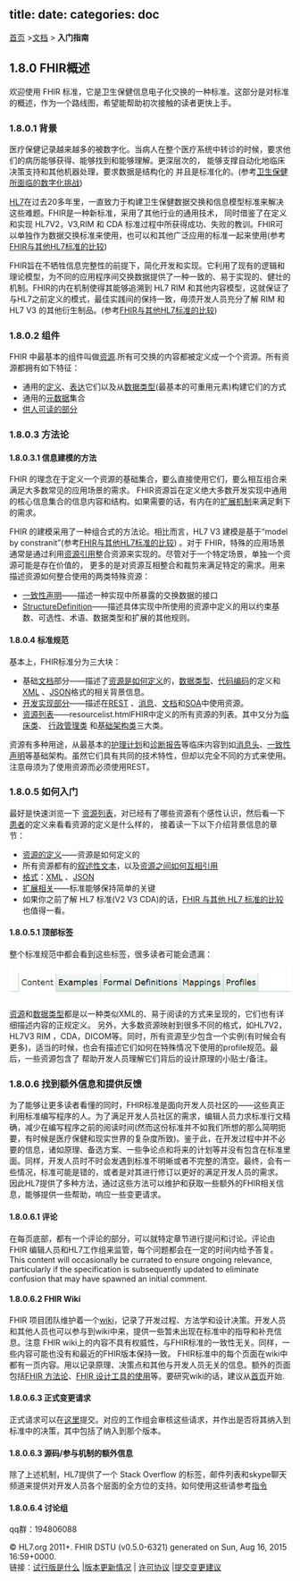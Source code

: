 title: 
date: 
categories: doc
---
  [首页](../home/index.html) >[文档](documentation.html) > **入门指南**	
  
## 1.8.0  FHIR概述

欢迎使用 FHIR 标准，它是卫生保健信息电子化交换的一种标准。这部分是对标准的概述，作为一个路线图，希望能帮助初次接触的读者更快上手。   

### 1.8.0.1  背景  

医疗保健记录越来越多的被数字化。当病人在整个医疗系统中转诊的时候，要求他们的病历能够获得、能够找到和能够理解。更深层次的，
能够支撑自动化地临床决策支持和其他机器处理，要求数据是结构化的 并且是标准化的。(参考[卫生保健所面临的数字化挑战](change.html))

[HL7](http://HL7.org/)在过去20多年里，一直致力于构建卫生保健数据交换和信息模型标准来解决这些难题。FHIR是一种新标准，采用了其他行业的通用技术，
同时借鉴了在定义和实现 HL7V2，V3,RIM 和 CDA 标准过程中所获得成功、失败的教训。FHIR可以单独作为数据交换标准来使用，也可以和其他广泛应用的标准一起来使用(参考[FHIR与其他HL7标准的比较](comparison.html))   

FHIR旨在不牺牲信息完整性的前提下，简化开发和实现。它利用了现有的逻辑和理论模型，为不同的应用程序间交换数据提供了一种一致的、易于实现的、健壮的机制。FHIR的内在机制使得其能够追溯到 HL7 RIM 和其他内容模型，这就保证了与HL7之前定义的模式，最佳实践间的保持一致，毋须开发人员充分了解 RIM 和 HL7 V3 的其他衍生制品。(参考[FHIR与其他HL7标准的比较](comparison.html))    

### 1.8.0.2  组件  

FHIR 中最基本的组件叫做[资源](resource.html).所有可交换的内容都被定义成一个个资源。所有资源都拥有如下特征：  

* 通用的[定义](resource.html)、[表达](formats.html)它们以及从[数据类型](datatypes.html)(最基本的可重用元素)构建它们的方式   
* 通用的[元数据](resource.html#metadata)集合   
* [供人可读的部分](narrative.html)   

### 1.8.0.3  方法论   

#### 1.8.0.3.1  信息建模的方法   

FHIR 的理念在于定义一个资源的基础集合，要么直接使用它们，要么相互组合来满足大多数常见的应用场景的需求。
FHIR资源旨在定义绝大多数开发实现中通用的核心信息集合的信息内容和结构。如果需要的话，有内在的[扩展机制](extensibility.html)来满足剩下的需求。  

FHIR 的建模采用了一种组合式的方法论。相比而言，HL7 V3 建模是基于“model by constranit”(参考[FHIR与其他HL7标准的比较](comparison.html)) 。对于 FHIR，特殊的应用场景通常是通过利用[资源引用](references.html)整合资源来实现的。尽管对于一个特定场景，单独一个资源可能是存在价值的，
更多的是对资源互相整合和裁剪来满足特定的需求。用来描述资源如何整合使用的两类特殊资源：  

* [一致性声明](../infra/conformance.html)——描述一种实现中所暴露的交换数据的接口
* [StructureDefinition](../infra/structuredefinition.html)——描述具体实现中所使用的资源中定义的用以约束基数、可选性、术语、数据类型和扩展的其他规则。

#### 1.8.0.4 标准规范

基本上，FHIR标准分为三大块：  

* 基础[文档](documentation.html)部分——描述了[资源是如何定义](resources.html)的，[数据类型](datatypes.html)、[代码编码](terminologies.html)的定义和[XML](xml.html) 、[JSON](json.html)格式的相关背景信息。  
* [开发实现部分](../impl/implementation)——描述在[REST](../impl/http.html) 、[消息](../impl/messaging.html)、[文档](../impl/documents.html)和[SOA](../impl/services.html)中使用资源。 
* [资源列表](resourcelist.html)——resourcelist.htmlFHIR中定义的所有资源的列表。其中又分为[临床类](../clin/clinical.html)、 [行政管理类](../admin/administration.html) 和[基础架构类](../infra/infrastructure.html)三大类。 

资源有多种用途，从最基本的[护理计划](../clin/careplan.html)和[诊断报告](../clin/diagnosticreport.html)等临床内容到如[消息头](../infra/messageheader.html)、[一致性声明](../infra/conformance.html)等基础架构。虽然它们具有共同的技术特性，但却以完全不同的方式来使用。注意毋须为了使用资源而必须使用REST。 

### 1.8.0.5 如何入门

最好是快速浏览一下 [资源列表](resourcelist.html)，对已经有了哪些资源有个感性认识，然后看一下[患者](../clin/patient.html)的定义来看看资源的定义是什么样的，
接着读一下以下介绍背景信息的章节：

*  [资源的定义](resource.html)——资源是如何定义的  
*  所有资源都有的[叙述性文本](narrative.html)，以及[资源之间如何互相引用](references.html)   
*  [格式](formats.html)：[XML](xml.html) 、[JSON](json.html)
*  [扩展相关](extensibility.html)——标准能够保持简单的关键
*  如果你之前了解 HL7 标准(V2 V3 CDA)的话，[FHIR 与其他 HL7 标准的比较](comparison.html)也值得一看。 

#### 1.8.0.5.1 顶部标签

整个标准规范中都会看到这些标签，很多读者可能会遗漏：

![](../material/header-tabs.png)  

[资源](resources.html)和[数据类型](datatypes.html)都是以一种类似XML的、易于阅读的方式来呈现的，它们也有详细描述内容的正规定义。
另外，大多数资源映射到很多不同的格式，如HL7V2，HL7V3 RIM ，CDA，DICOM等。同时，所有资源至少包含一个实例(有时候会有更多)，适当的时候，也会有描述它们如何在特殊情况下使用的profile规范。最后，一些资源包含了 帮助开发人员理解它们背后的设计原理的小贴士/备注。      

### 1.8.0.6 找到额外信息和提供反馈   

为了能够让更多读者看懂的同时，FHIR标准是面向开发人员社区的——这些真正利用标准编写程序的人。为了满足开发人员社区的需求，编辑人员力求标准行文精确，减少在编写程序之前的阅读时间(然而这份标准并不如我们所想的那么简明扼要，有时候是医疗保健和现实世界的复杂度所致)。鉴于此，在开发过程中并不必要的信息，诸如原理、备选方案、一些争论点和将来的计划等并没有包含在标准里面。同样，开发人员时不时会发遇到标准不明晰或者不完整的清空。最终，会有一些情况，标准可能是错的，或者是对其进行修订以更好的满足开发人员的需求。  
因此HL7提供了多种方法，通过这些方法可以维护和获取一些额外的FHIR相关信息，能够提供一些帮助，响应一些变更请求。  

#### 1.8.0.6.1 评论  

在每页底部，都有一个评论的部分，可以就特定章节进行提问和讨论。评论由 FHIR 编辑人员和HL7工作组来监管，每个问题都会在一定的时间内给予答复。This content will occasionally be currated to ensure ongoing relevance, particularly if the specification is subsequently updated to eliminate confusion that may have spawned an initial comment.   

#### 1.8.0.6.2  FHIR Wiki  

FHIR 项目团队维护着一个[wiki](http://wiki.HL7.org/index.php?title=FHIR)，记录了开发过程、方法学和设计决策。开发人员和其他人员也可以参与到wiki中来，提供一些暂未出现在标准中的指导和补充信息。注意 FHIR wiki上的内容不具有权威性，与FHIR标准的一致性无关。同样，一些内容可能也没有和最近的FHIR版本保持一致。 
FHIR标准中的每个页面在wiki中都有一页内容。用以记录原理、决策点和其他与开发人员无关的信息。额外的页面包括[FHIR 方法论](http://wiki.HL7.org/index.php?title=FHIR_Development_Process)、[FHIR 设计工具的使用](http://wiki.HL7.org/index.php?title=FHIR_Guide_to_Authoring_Resources)等。要研究wiki的话，建议从[首页](http://wiki.HL7.org/index.php?title=FHIR)开始.   

#### 1.8.0.6.3 正式变更请求   

正式请求可以在[这里](http://gforge.HL7.org/gf/project/fhir/tracker/?action=TrackerItemAdd&tracker_id=688)提交。对应的工作组会审核这些请求，并作出是否将其纳入到标准中的决策，其中包括了纳入到那个版本。 

#### 1.8.0.6.3 源码/参与机制的额外信息   

除了上述机制，HL7提供了一个 Stack Overflow 的标签，邮件列表和skype聊天频道来提供对开发人员各个层面的全方位的支持。如何使用这些请参考[指令](http://wiki.HL7.org/index.php?title=FHIR#More_help_and_Asking_Questions)

#### 1.8.0.6.4  讨论组

qq群：194806088

&copy; HL7.org 2011+. FHIR DSTU (v0.5.0-6321) generated on Sun, Aug 16, 2015 16:59+0000.  
  链接：[试行版是什么](http://HL7.org/implement/standards/fhir/dstu.html) |[版本更新情况](http://HL7.org/implement/standards/fhir/history.html) | [许可协议](http://HL7.org/implement/standards/fhir/license.html) |[提交变更建议](http://gforge.HL7.org/gf/project/fhir/tracker/?action=TrackerItemAdd&tracker_id=688)